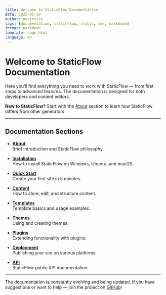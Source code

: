```yaml
---
title: Welcome to StaticFlow Documentation
date: 2025-05-20
author: nestessia
tags: [documentation, staticflow, static, cms, markdown]
format: markdown
template: page.html
language: en
---
```


# Welcome to StaticFlow Documentation

Here you'll find everything you need to work with StaticFlow — from first steps to advanced features. The documentation is designed for both developers and content editors.

**New to StaticFlow?** Start with the [About](about.html) section to learn how StaticFlow differs from other generators.

---

## Documentation Sections

- **[About](about.html)**  
  Brief introduction and StaticFlow philosophy.

- **[Installation](installation.html)**  
  How to install StaticFlow on Windows, Ubuntu, and macOS.

- **[Quick Start](quickstart.html)**  
  Create your first site in 5 minutes.

- **[Content](content.html)**  
  How to store, edit, and structure content.

- **[Templates](templates.html)**  
  Template basics and usage examples.

- **[Themes](themes.html)**  
  Using and creating themes.

- **[Plugins](plugins.html)**  
  Extending functionality with plugins.

- **[Deployment](deploy.html)**  
  Publishing your site on various platforms.

- **[API](api.html)**  
  StaticFlow public API documentation.

---

The documentation is constantly evolving and being updated. If you have suggestions or want to help — join the project on [GitHub](https://github.com/nestessia/StaticFlow-diploma)! 